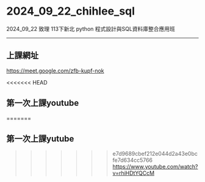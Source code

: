 # __2024_09_22_chihlee_sql__
2024_09_22 致理 113下新北 python 程式設計與SQL資料庫整合應用班

---

## 上課網址
https://meet.google.com/zfb-kupf-nok

<<<<<<< HEAD
## 第一次上課youtube
=======

## 第一次上課yutube
>>>>>>> e7d9689cbef212e044d2a43e0bcfe7d634cc5766
https://www.youtube.com/watch?v=rhiHDtYQCcM

